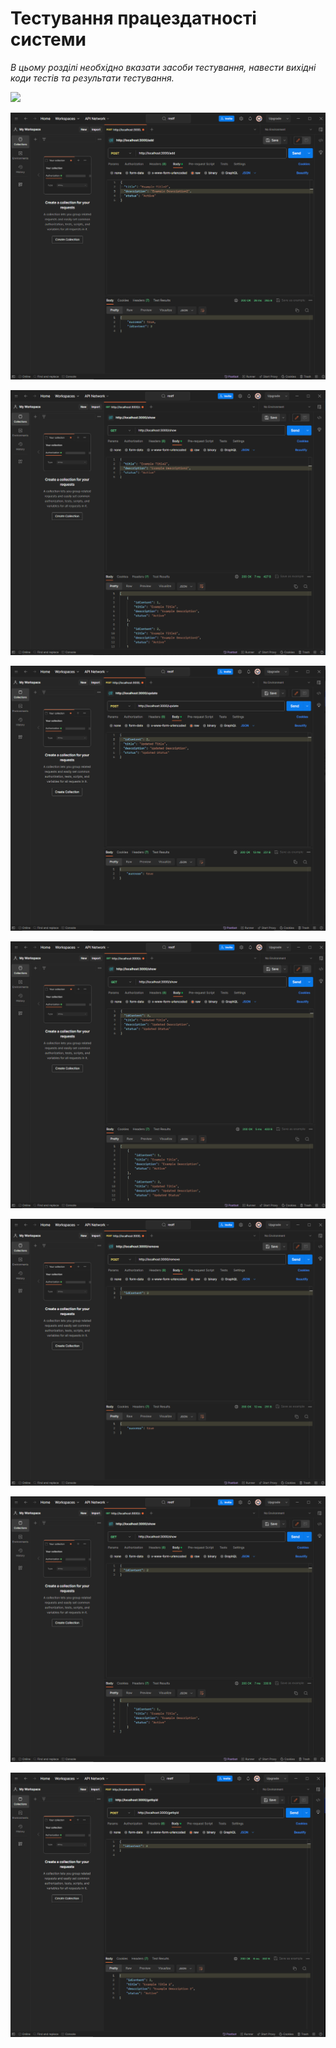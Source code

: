 # Тестування працездатності системи

*В цьому розділі необхідно вказати засоби тестування, навести вихідні коди тестів та результати тестування.*

![](./pıc/01.png)


![](./pic/02.png)


![](./pic/03.png)


![](./pic/04.png)

![](./pic/05.png)

![](./pic/06.png)

![](./pic/07.png)

![](./pic/08.png)


